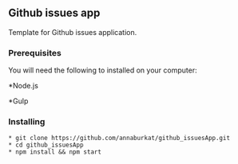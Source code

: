 ## Github issues app 

Template for Github issues application. 

### Prerequisites

You will need the following to installed on your computer:

*Node.js 

*Gulp


### Installing

```
* git clone https://github.com/annaburkat/github_issuesApp.git 
* cd github_issuesApp
* npm install && npm start
```



